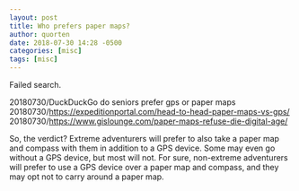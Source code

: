 ```yaml
---
layout: post
title: Who prefers paper maps?
author: quorten
date: 2018-07-30 14:28 -0500
categories: [misc]
tags: [misc]
---
```


Failed search.

20180730/DuckDuckGo do seniors prefer gps or paper maps  
20180730/https://expeditionportal.com/head-to-head-paper-maps-vs-gps/  
20180730/https://www.gislounge.com/paper-maps-refuse-die-digital-age/

So, the verdict?  Extreme adventurers will prefer to also take a paper
map and compass with them in addition to a GPS device.  Some may even
go without a GPS device, but most will not.  For sure, non-extreme
adventurers will prefer to use a GPS device over a paper map and
compass, and they may opt not to carry around a paper map.
